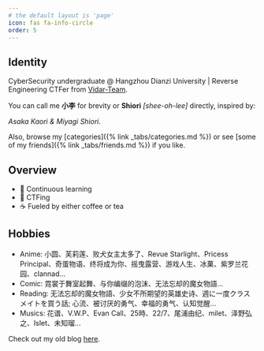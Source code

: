 ```yaml
---
# the default layout is 'page'
icon: fas fa-info-circle
order: 5
---
```


## Identity

CyberSecurity undergraduate @ Hangzhou Dianzi University \| Reverse Engineering CTFer from [Vidar-Team](https://vidar.club/).

You can call me **小李** for brevity or **Shiori** *[shee-oh-lee\]* directly, inspired by: 

*Asaka Kaori* *&* *Miyagi Shiori*.

Also, browse my [categories]({% link _tabs/categories.md %}) or see [some of my friends]({% link _tabs/friends.md %}) if you like.

## Overview
- 📖 Continuous learning
- 🚩 CTFing
- ☕ Fueled by either coffee or tea

## Hobbies
- Anime: 小圆、芙莉莲、败犬女主太多了、Revue Starlight、Pricess Principal、奇蛋物语、终将成为你、摇曳露营、游戏人生、冰菓、紫罗兰花园、clannad...
- Comic: 霓裳于舞室起舞、与你编缀的泡沫、无法忘却的魔女物語...
- Reading: 无法忘却的魔女物語、少女不所期望的英雄史诗、週に一度クラスメイトを買う話; 心流、被讨厌的勇气、幸福的勇气、认知觉醒...
- Musics: 花谱、V.W.P、Evan Call、25時、22/7、尾浦由纪、milet、泽野弘之、Islet、未知瑠...

Check out my old blog [here](https://shiori-one.vercel.app/).
